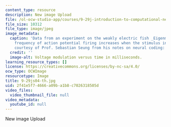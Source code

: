 ```yaml
---
content_type: resource
description: New image Upload
file: /ol-ocw-studio-app/courses/9-29j-introduction-to-computational-neuroscience-spring-2004/2f41e5f74666a09ba1b8c7026318505d_9-29js04-th.jpg
file_size: 10312
file_type: image/jpeg
image_metadata:
  caption: 'Data from an experiment on the weakly electric fish _Eigenmannia_. The
    frequency of action potential firing increases when the stimulus increases. (Image
    courtesy of Prof. Sebastian Seung from his notes on neural coding: Linear models.)'
  credit: ''
  image-alt: Voltage modulation versus time in milliseconds.
learning_resource_types: []
license: https://creativecommons.org/licenses/by-nc-sa/4.0/
ocw_type: OCWImage
resourcetype: Image
title: 9-29js04-th.jpg
uid: 2f41e5f7-4666-a09b-a1b8-c7026318505d
video_files:
  video_thumbnail_file: null
video_metadata:
  youtube_id: null
---
```

New image Upload
